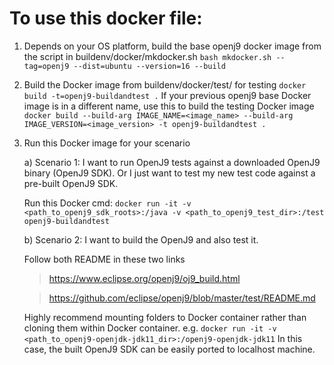 <!--
Copyright (c) 2017, 2020 IBM Corp. and others

This program and the accompanying materials are made available under
the terms of the Eclipse Public License 2.0 which accompanies this
distribution and is available at https://www.eclipse.org/legal/epl-2.0/
or the Apache License, Version 2.0 which accompanies this distribution and
is available at https://www.apache.org/licenses/LICENSE-2.0.

This Source Code may also be made available under the following
Secondary Licenses when the conditions for such availability set
forth in the Eclipse Public License, v. 2.0 are satisfied: GNU
General Public License, version 2 with the GNU Classpath
Exception [1] and GNU General Public License, version 2 with the
OpenJDK Assembly Exception [2].

[1] https://www.gnu.org/software/classpath/license.html
[2] http://openjdk.java.net/legal/assembly-exception.html

SPDX-License-Identifier: EPL-2.0 OR Apache-2.0 OR GPL-2.0 WITH Classpath-exception-2.0 OR LicenseRef-GPL-2.0 WITH Assembly-exception
-->

# To use this docker file:
1. Depends on your OS platform, build the base openj9 docker
  image from the script in buildenv/docker/mkdocker.sh
  `bash mkdocker.sh --tag=openj9 --dist=ubuntu --version=16 --build`

2. Build the Docker image from buildenv/docker/test/ for testing
  `docker build -t=openj9-buildandtest .`
  If your previous openj9 base Docker image is in a different
  name, use this to build the testing Docker image
  `docker build --build-arg IMAGE_NAME=<image_name> --build-arg IMAGE_VERSION=<image_version> -t openj9-buildandtest .`

3. Run this Docker image for your scenario

   a) Scenario 1: I want to run OpenJ9 tests against a downloaded
     OpenJ9 binary (OpenJ9 SDK). Or I just want to test my new
     test code against a pre-built OpenJ9 SDK.

   Run this Docker cmd:
  `docker run -it -v <path_to_openj9_sdk_roots>:/java -v <path_to_openj9_test_dir>:/test openj9-buildandtest`

   b) Scenario 2: I want to build the OpenJ9 and also test it.

   Follow both README in these two links

   > https://www.eclipse.org/openj9/oj9_build.html

   > https://github.com/eclipse/openj9/blob/master/test/README.md

   Highly recommend mounting folders to Docker container rather
   than cloning them within Docker container. e.g.
   `docker run -it -v <path_to_openj9-openjdk-jdk11_dir>:/openj9-openjdk-jdk11`
   In this case, the built OpenJ9 SDK can be easily ported to localhost machine.

